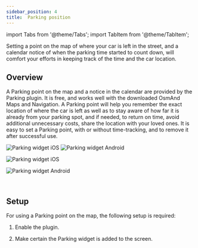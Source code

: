 ```yaml
---
sidebar_position: 4
title:  Parking position
---
```


import Tabs from '@theme/Tabs';
import TabItem from '@theme/TabItem';

Setting a point on the map of where your car is left in the street, and a calendar notice of when the parking time started to count down, will comfort your efforts in keeping track of the time and the car location.

## Overview 

A Parking point on the map and a notice in the calendar are provided by the Parking plugin. It is free, and works well with the downloaded OsmAnd Maps and Navigation. A Parking point will help you remember the exact location of where the car is left as well as to stay aware of how far it is already from your parking spot, and if needed, to return on time, avoid additional unnecessary costs, share the location with your loved ones. It is easy to set a Parking point, with or without time-tracking, and to remove it after successful use. 


<Tabs groupId="operating-systems">

<!--
<Tabs
    defaultValue="Default"
    values={[
        {label: 'Default', value: 'def'},
        {label: 'Android', value: 'android'},
        {label: 'iOS', value: 'ios'},        
    ]}>
-->

<TabItem value="def" label="Default" default>

![Parking widget iOS](@site/static/img/plugins/parking/parking_widget_ios.png) ![Parking widget Android](@site/static/img/plugins/parking/parking_widget_android.png)  

</TabItem>

<TabItem value="ios" label="iOS">

![Parking widget iOS](@site/static/img/plugins/parking/parking_widget_ios.png)

</TabItem>

<TabItem value="android" label="Android">

![Parking widget Android](@site/static/img/plugins/parking/parking_widget_android.png) 

</TabItem>

</Tabs>


&nbsp;&nbsp;&nbsp;&nbsp;

## Setup

For using a Parking point on the map, the following setup is required:

1. Enable the plugin.

2. Make certain the Parking widget is added to the screen. 

